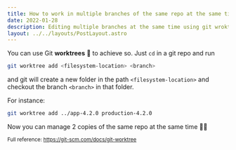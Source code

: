 ```yaml
---
title: How to work in multiple branches of the same repo at the same time
date: 2022-01-28
description: Editing multiple branches at the same time using git wroktrees.
layout: ../../layouts/PostLayout.astro
---
```


You can use Git **worktrees** 🌲 to achieve so. Just `cd` in a git repo and run

```bash
git worktree add <filesystem-location> <branch>
```

and git will create a new folder in the path `<filesystem-location>` and checkout the branch `<branch>` in that folder.

For instance:

```bash
git worktree add ../app-4.2.0 production-4.2.0
```

Now you can manage 2 copies of the same repo at the same time 💏🏽

<small>Full reference: https://git-scm.com/docs/git-worktree</small>
